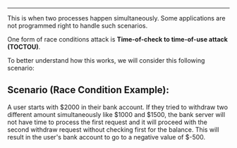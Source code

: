 
---

This is when two processes happen simultaneously. Some applications are not programmed right to handle such scenarios. 

One form of race conditions attack is **Time-of-check to time-of-use attack (TOCTOU)**. 

To better understand how this works, we will consider this following scenario:

## Scenario (Race Condition Example):

A user starts with $2000 in their bank account. If they tried to withdraw two different amount simultaneously like $1000 and $1500, the bank server will not have time to process the first request and it will proceed with the second withdraw request without checking first for the balance. This will result in the user's bank account to go to a negative value of $-500.   

